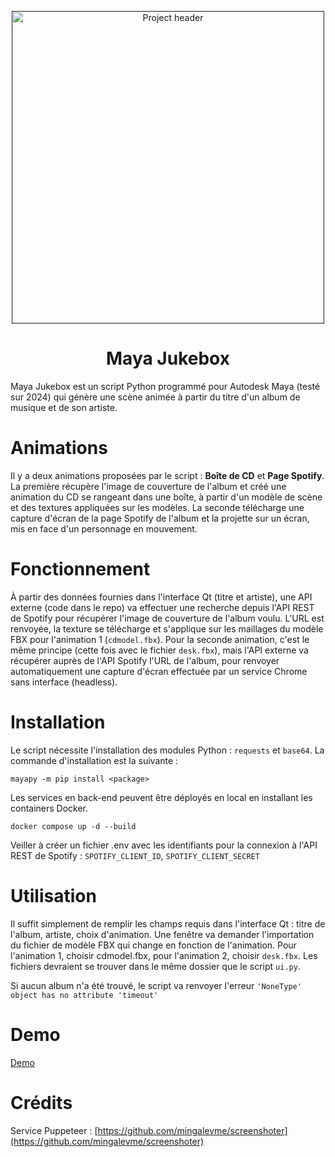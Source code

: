 <p align="center">
  <a href="" rel="noopener">
 <img src="https://i.imgur.com/lVOiXrE.jpeg" width="500px" alt="Project header"></a>
</p>
<h1 align="center">Maya Jukebox</h1>

Maya Jukebox est un script Python programmé pour Autodesk Maya (testé sur 2024) qui génère une scène animée à partir du titre d'un album de musique et de son artiste.

# Animations

Il y a deux animations proposées par le script : **Boîte de CD** et **Page Spotify**.
La première récupère l'image de couverture de l'album et créé une animation du CD se rangeant dans une boîte, à partir d'un modèle de scène et des textures appliquées sur les modèles.
La seconde télécharge une capture d'écran de la page Spotify de l'album et la projette sur un écran, mis en face d'un personnage en mouvement.   

# Fonctionnement

À partir des données fournies dans l'interface Qt (titre et artiste), une API externe (code dans le repo) va effectuer une recherche depuis l'API REST de Spotify pour récupérer l'image de couverture de l'album voulu. L'URL est renvoyée, la texture se télécharge et s'applique sur les maillages du modèle FBX pour l'animation 1 (`cdmodel.fbx`).
Pour la seconde animation, c'est le même principe (cette fois avec le fichier `desk.fbx`), mais l'API externe va récupérer auprès de l'API Spotify l'URL de l'album, pour renvoyer automatiquement une capture d'écran effectuée par un service Chrome sans interface (headless).

# Installation

Le script nécessite l'installation des modules Python : `requests` et `base64`. 
La commande d'installation est la suivante :

    mayapy -m pip install <package>

Les services en back-end peuvent être déployés en local en installant les containers Docker.

    docker compose up -d --build

Veiller à créer un fichier .env avec les identifiants pour la connexion à l'API REST de Spotify : `SPOTIFY_CLIENT_ID`, `SPOTIFY_CLIENT_SECRET`

# Utilisation

Il suffit simplement de remplir les champs requis dans l'interface Qt : titre de l'album, artiste, choix d'animation. Une fenêtre va demander l'importation du fichier de modèle FBX qui change en fonction de l'animation. Pour l'animation 1, choisir cdmodel.fbx, pour l'animation 2, choisir `desk.fbx`. Les fichiers devraient se trouver dans le même dossier que le script `ui.py`.

Si aucun album n'a été trouvé, le script va renvoyer l'erreur `'NoneType' object has no attribute 'timeout'`

# Demo

[Demo](https://www.youtube.com/watch?v=oTB_NJbxjmA)

# Crédits

Service Puppeteer : [https://github.com/mingalevme/screenshoter](https://github.com/mingalevme/screenshoter)

